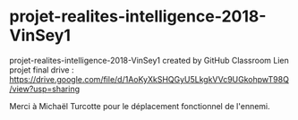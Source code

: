 # projet-realites-intelligence-2018-VinSey1
projet-realites-intelligence-2018-VinSey1 created by GitHub Classroom
Lien projet final drive : https://drive.google.com/file/d/1AoKyXkSHQGyU5LkgkVVc9UGkohpwT98Q/view?usp=sharing

Merci à Michaël Turcotte pour le déplacement fonctionnel de l'ennemi.
